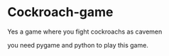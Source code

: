 # Cockroach-game
Yes a game where you fight cockroachs as cavemen

you need pygame and python to play this game.

